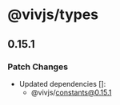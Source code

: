 # @vivjs/types

## 0.15.1

### Patch Changes

- Updated dependencies []:
  - @vivjs/constants@0.15.1
